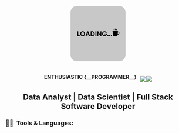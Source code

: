 <div align="center">
<img src="https://github.com/Suhail-Ahm/Suhail-Ahm/blob/main/images/main.svg" alt="" width="150">
</div>
<br>
<p align="center"><b>ENTHUSIASTIC {__PROGRAMMER__} &#160; </b> <img width="20" align="middle" src="https://media.giphy.com/media/LMt9638dO8dftAjtco/giphy.gif" /><img width="20" align="middle" src="https://media.giphy.com/media/iDaCeaKrHhUI1I8e2b/giphy.gif" /></p>
<h2 align="center">Data Analyst | Data Scientist | Full Stack Software Developer</h2>

### :man_technologist: &nbsp;Tools & Languages:
